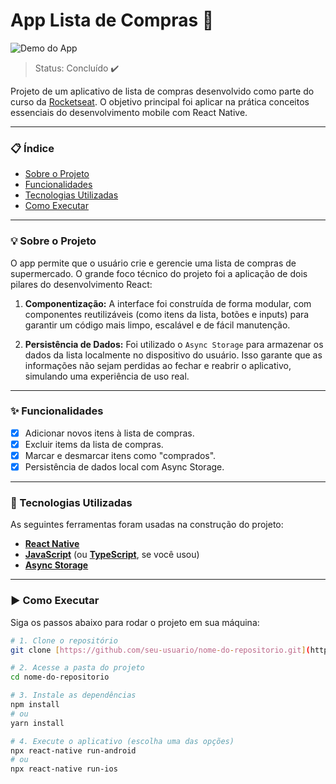# App Lista de Compras 🛒

![Demo do App](URL_PARA_SEU_GIF_OU_IMAGEM_AQUI)

> Status: Concluído ✔️

Projeto de um aplicativo de lista de compras desenvolvido como parte do curso da [Rocketseat](https://www.rocketseat.com.br/). O objetivo principal foi aplicar na prática conceitos essenciais do desenvolvimento mobile com React Native.

---

### 📋 Índice

* [Sobre o Projeto](#-sobre-o-projeto)
* [Funcionalidades](#-funcionalidades)
* [Tecnologias Utilizadas](#-tecnologias-utilizadas)
* [Como Executar](#-como-executar)

---

### 💡 Sobre o Projeto

O app permite que o usuário crie e gerencie uma lista de compras de supermercado. O grande foco técnico do projeto foi a aplicação de dois pilares do desenvolvimento React:

1.  **Componentização:** A interface foi construída de forma modular, com componentes reutilizáveis (como itens da lista, botões e inputs) para garantir um código mais limpo, escalável e de fácil manutenção.

2.  **Persistência de Dados:** Foi utilizado o `Async Storage` para armazenar os dados da lista localmente no dispositivo do usuário. Isso garante que as informações não sejam perdidas ao fechar e reabrir o aplicativo, simulando uma experiência de uso real.

---

### ✨ Funcionalidades

- [x] Adicionar novos itens à lista de compras.
- [x] Excluir items da lista de compras.
- [x] Marcar e desmarcar itens como "comprados".
- [x] Persistência de dados local com Async Storage.
---

### 🚀 Tecnologias Utilizadas

As seguintes ferramentas foram usadas na construção do projeto:

- **[React Native](https.reactnative.dev/)**
- **[JavaScript](https://developer.mozilla.org/pt-BR/docs/Web/JavaScript)** (ou **[TypeScript](https://www.typescriptlang.org/)**, se você usou)
- **[Async Storage](https://react-native-async-storage.github.io/async-storage/)**

---

### ▶️ Como Executar

Siga os passos abaixo para rodar o projeto em sua máquina:

```bash
# 1. Clone o repositório
git clone [https://github.com/seu-usuario/nome-do-repositorio.git](https://github.com/seu-usuario/nome-do-repositorio.git)

# 2. Acesse a pasta do projeto
cd nome-do-repositorio

# 3. Instale as dependências
npm install
# ou
yarn install

# 4. Execute o aplicativo (escolha uma das opções)
npx react-native run-android
# ou
npx react-native run-ios